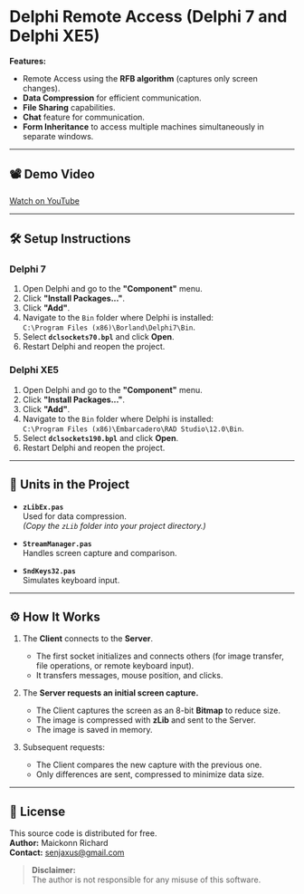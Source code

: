 # Delphi Remote Access (Delphi 7 and Delphi XE5)

**Features:**
- Remote Access using the **RFB algorithm** (captures only screen changes).
- **Data Compression** for efficient communication.
- **File Sharing** capabilities.
- **Chat** feature for communication.
- **Form Inheritance** to access multiple machines simultaneously in separate windows.

---

## 📽️ Demo Video
[Watch on YouTube](https://www.youtube.com/watch?v=bq_2-Dxu2R0)

---

## 🛠️ Setup Instructions

### Delphi 7
1. Open Delphi and go to the **"Component"** menu.
2. Click **"Install Packages..."**.
3. Click **"Add"**.
4. Navigate to the `Bin` folder where Delphi is installed:  
   `C:\Program Files (x86)\Borland\Delphi7\Bin`.
5. Select **`dclsockets70.bpl`** and click **Open**.
6. Restart Delphi and reopen the project.

### Delphi XE5
1. Open Delphi and go to the **"Component"** menu.
2. Click **"Install Packages..."**.
3. Click **"Add"**.
4. Navigate to the `Bin` folder where Delphi is installed:  
   `C:\Program Files (x86)\Embarcadero\RAD Studio\12.0\Bin`.
5. Select **`dclsockets190.bpl`** and click **Open**.
6. Restart Delphi and reopen the project.

---

## 📁 Units in the Project

- **`zLibEx.pas`**  
  Used for data compression.  
  *(Copy the `zLib` folder into your project directory.)*

- **`StreamManager.pas`**  
  Handles screen capture and comparison.

- **`SndKeys32.pas`**  
  Simulates keyboard input.

---

## ⚙️ How It Works

1. The **Client** connects to the **Server**.  
   - The first socket initializes and connects others (for image transfer, file operations, or remote keyboard input).  
   - It transfers messages, mouse position, and clicks.

2. The **Server requests an initial screen capture.**  
   - The Client captures the screen as an 8-bit **Bitmap** to reduce size.  
   - The image is compressed with **zLib** and sent to the Server.  
   - The image is saved in memory.

3. Subsequent requests:  
   - The Client compares the new capture with the previous one.  
   - Only differences are sent, compressed to minimize data size.

---

## 📝 License
This source code is distributed for free.  
**Author:** Maickonn Richard  
**Contact:** senjaxus@gmail.com  

> **Disclaimer:**  
> The author is not responsible for any misuse of this software.

